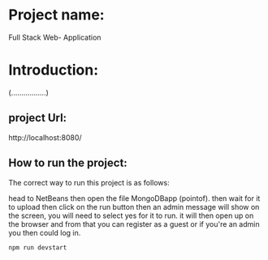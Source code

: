 # Project name:

Full Stack Web- Application

# Introduction:
(.................)
## project Url:
http://localhost:8080/ 
## How to run the project:

The correct way to run this project is as follows: 

head to NetBeans then open the file MongoDBapp (pointof). then wait for it to upload then click on the run button then an admin message will show on the screen, you will need to select yes for it to run. it will then open up  on the browser and from that you can register as a guest or if you're an admin you then could log in.

```npm run devstart```
